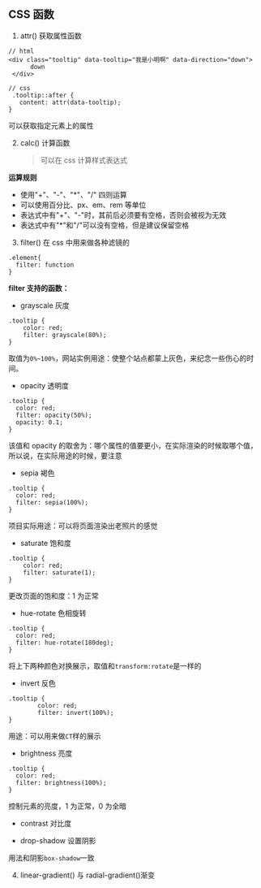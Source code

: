 ## CSS 函数

1. attr() 获取属性函数

```
// html
<div class="tooltip" data-tooltip="我是小明啊" data-direction="down">
      down
 </div>

// css
 .tooltip::after {
   content: attr(data-tooltip);
}
```

可以获取指定元素上的属性

2. calc() 计算函数
   > 可以在 css 计算样式表达式

**运算规则**

- 使用"+"、"-"、"\*"、"/" 四则运算
- 可以使用百分比、px、em、rem 等单位
- 表达式中有"+"、"-"时，其前后必须要有空格，否则会被视为无效
- 表达式中有"\*"和"/"可以没有空格，但是建议保留空格

3. filter()
   在 css 中用来做各种滤镜的

```
.element{
  filter: function
}
```

**filter 支持的函数：**

- grayscale 灰度

```
.tooltip {
    color: red;
    filter: grayscale(80%);
}
```

取值为`0%~100%`，网站实例用途：使整个站点都蒙上灰色，来纪念一些伤心的时间。

- opacity 透明度

```
.tooltip {
  color: red;
  filter: opacity(50%);
  opacity: 0.1;
}
```

该值和 opacity 的取舍为：哪个属性的值要更小，在实际渲染的时候取哪个值，所以说，在实际用途的时候，要注意

- sepia 褐色

```
.tooltip {
  color: red;
  filter: sepia(100%);
}
```

项目实际用途：可以将页面渲染出老照片的感觉

- saturate 饱和度

```
.tooltip {
    color: red;
    filter: saturate(1);
}
```

更改页面的饱和度：1 为正常

- hue-rotate 色相旋转

```
.tooltip {
  color: red;
  filter: hue-rotate(180deg);
}
```

将上下两种颜色对换展示，取值和`transform:rotate`是一样的

- invert 反色

```
.tooltip {
        color: red;
        filter: invert(100%);
}
```

用途：可以用来做`CT`样的展示

- brightness 亮度

```
.tooltip {
  color: red;
  filter: brightness(100%);
}
```

控制元素的亮度，1 为正常，0 为全暗

- contrast 对比度

- drop-shadow 设置阴影

用法和阴影`box-shadow`一致

4. linear-gradient() 与 radial-gradient()渐变

